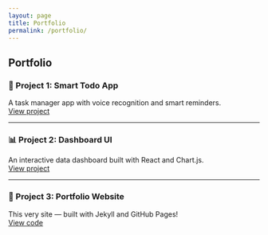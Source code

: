 ```yaml
---
layout: page
title: Portfolio
permalink: /portfolio/
---
```


## Portfolio

### 🧠 Project 1: Smart Todo App  
A task manager app with voice recognition and smart reminders.  
[View project](#)

---

### 📊 Project 2: Dashboard UI  
An interactive data dashboard built with React and Chart.js.  
[View project](#)

---

### 🎨 Project 3: Portfolio Website  
This very site — built with Jekyll and GitHub Pages!  
[View code](https://github.com/pwang8888/pwang8888.github.io)

